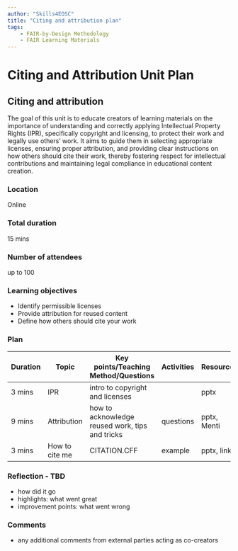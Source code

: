 ```yaml
---
author: "Skills4EOSC"
title: "Citing and attribution plan"
tags: 
    - FAIR-by-Design Methodology
    - FAIR Learning Materials
---
```


# Citing and Attribution Unit Plan

## Citing and attribution

The goal of this unit is to educate creators of learning materials on the importance of understanding and correctly applying Intellectual Property Rights (IPR), specifically copyright and licensing, to protect their work and legally use others’ work. It aims to guide them in selecting appropriate licenses, ensuring proper attribution, and providing clear instructions on how others should cite their work, thereby fostering respect for intellectual contributions and maintaining legal compliance in educational content creation.

### Location
Online

### Total duration
15 mins

### Number of attendees
up to 100

### Learning objectives
- Identify permissible licenses
- Provide attribution for reused content
- Define how others should cite your work

### Plan
| Duration | Topic          | Key points/Teaching Method/Questions                 | Activities | Resources   |
|----------|----------------|------------------------------------------------------|------------|-------------|
| 3 mins   | IPR            | intro to copyright and licenses                      |            | pptx        |
| 9 mins   | Attribution    | how to acknowledge reused work, tips and tricks      | questions  | pptx, Menti |
| 3 mins   | How to cite me | CITATION.CFF                                         | example    | pptx, links |

### Reflection - TBD
- how did it go
- highlights: what went great
- improvement points: what went wrong

### Comments
- any additional comments from external parties acting as co-creators